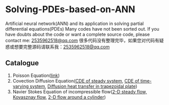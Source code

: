 # Solving-PDEs-based-on-ANN
Artificial neural network(ANN) and its application in solving partial differential equations(PDEs)
Many codes have not been sorted out. If you have doubts about the code or want a complete source code, please contact me: 2535962518@qq.com
很多代码没有整理完毕，如果您对代码有疑惑或想要完整源码请联系我：2535962518@qq.com

## Catalogue
1. Poisson Equation([link](https://github.com/ArtificialIntelligenceBirdMan/Solving-PDEs-based-on-ANN/tree/main/Code/Poisson))
2. Covection Diffusion Equation([CDE of steady system](https://github.com/ArtificialIntelligenceBirdMan/Solving-PDEs-based-on-ANN/blob/main/Code/Convection%20Diffusion/Convection%20Diffusion%20Equation-1.py), [CDE of time-varying system](https://github.com/ArtificialIntelligenceBirdMan/Solving-PDEs-based-on-ANN/blob/main/Code/Convection%20Diffusion/Convection%20Diffusion%20Equation-2.py), [Diffusion heat transfer in trapezoidal plate](https://github.com/ArtificialIntelligenceBirdMan/Solving-PDEs-based-on-ANN/blob/main/Code/Convection%20Diffusion/Convection%20Diffusion%20Equation-3.py))
3. Navier Stokes Equation of incompressible flow([2-D steady flow, Kovasznay flow](https://github.com/ArtificialIntelligenceBirdMan/Solving-PDEs-based-on-ANN/blob/main/Code/Navier%20Stokes/Navier%20Stokes%20Equation-1.py), [2-D flow around a cylinder](https://github.com/ArtificialIntelligenceBirdMan/Solving-PDEs-based-on-ANN/blob/main/Code/Navier%20Stokes/Navier%20Stokes%20Equation-2.py))
